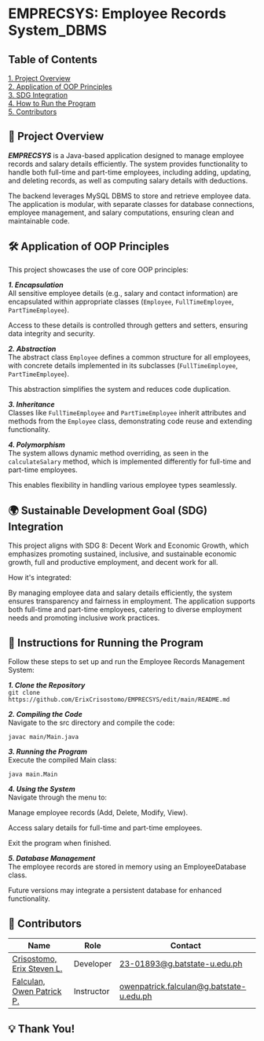 # EMPRECSYS: Employee Records System_DBMS

## Table of Contents

[1. Project Overview](#proj-over) <br>
[2. Application of OOP Principles](#oop-prin) <br>
[3. SDG Integration](#sdg) <br>
[4. How to Run the Program](#proj-run) <br>
[5. Contributors](#contribs) <br>

## <a id = "proj-over"> 📄 Project Overview </a> <br>
**_EMPRECSYS_** is a Java-based application designed to manage employee records and salary details efficiently. The system provides functionality to handle both full-time and part-time employees, including adding, updating, and deleting records, as well as computing salary details with deductions.

The backend leverages MySQL DBMS to store and retrieve employee data. The application is modular, with separate classes for database connections, employee management, and salary computations, ensuring clean and maintainable code.

## <a id = "oop-prin"> 🛠️ Application of OOP Principles </a> <br>
This project showcases the use of core OOP principles:

  **_1. Encapsulation_**
  <br> All sensitive employee details (e.g., salary and contact information) are encapsulated within appropriate classes (`Employee`, `FullTimeEmployee`, `PartTimeEmployee`).
  
  Access to these details is controlled through getters and setters, ensuring data integrity and security.
  
  **_2. Abstraction_**
  <br> The abstract class `Employee` defines a common structure for all employees, with concrete details implemented in its subclasses (`FullTimeEmployee`, `PartTimeEmployee`).
  
  This abstraction simplifies the system and reduces code duplication.
  
  **_3. Inheritance_**
  <br> Classes like `FullTimeEmployee` and `PartTimeEmployee` inherit attributes and methods from the `Employee` class, demonstrating code reuse and extending functionality.
  
  **_4. Polymorphism_**
  <br> The system allows dynamic method overriding, as seen in the `calculateSalary` method, which is implemented differently for full-time and part-time employees.
  
  This enables flexibility in handling various employee types seamlessly.

## <a id = "sdg"> 🌍 Sustainable Development Goal (SDG) Integration </a> <br>
This project aligns with SDG 8: Decent Work and Economic Growth, which emphasizes promoting sustained, inclusive, and sustainable economic growth, full and productive employment, and decent work for all.

How it's integrated:

  By managing employee data and salary details efficiently, the system ensures transparency and fairness in employment.
  The application supports both full-time and part-time employees, catering to diverse employment needs and promoting inclusive work practices.

## <a id = "proj-run"> 🚀 Instructions for Running the Program </a> <br>
Follow these steps to set up and run the Employee Records Management System:

  **_1. Clone the Repository_**
  <br> `git clone https://github.com/ErixCrisostomo/EMPRECSYS/edit/main/README.md`
  
  **_2. Compiling the Code_**
  <br> Navigate to the src directory and compile the code:
  
  `javac main/Main.java`
  
  **_3. Running the Program_**
  <br> Execute the compiled Main class:
  
  `java main.Main`
  
  **_4. Using the System_**
  <br> Navigate through the menu to:
  
  Manage employee records (Add, Delete, Modify, View).
  
  Access salary details for full-time and part-time employees.
  
  Exit the program when finished.
  
  **_5. Database Management_**
  <br> The employee records are stored in memory using an EmployeeDatabase class.
  
  Future versions may integrate a persistent database for enhanced functionality.

## <a id = "contribs"> 👷‍ Contributors </a> <br>
| Name | Role | Contact |
| --- | --- | --- |
| <a href = "(https://github.com/ErixCrisostomo)">Crisostomo, Erix Steven L.</a>| Developer | 23-01893@g.batstate-u.edu.ph |
| <a href = "(https://github.com/owenpatrickfalculan)">Falculan, Owen Patrick P.</a>| Instructor | owenpatrick.falculan@g.batstate-u.edu.ph |
## 💡 Thank You!

